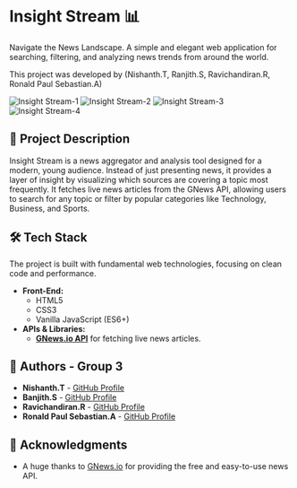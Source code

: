 # Insight Stream 📊

Navigate the News Landscape. A simple and elegant web application for searching, filtering, and analyzing news trends from around the world.

This project was developed by (Nishanth.T, Ranjith.S, Ravichandiran.R, Ronald Paul Sebastian.A)

![Insight Stream-1](https://github.com/user-attachments/assets/aae13086-abd3-41ae-a308-189dde642771)
![Insight Stream-2](https://github.com/user-attachments/assets/fa9c0bcf-eac1-4fb1-8548-fa895dd071ec)
![Insight Stream-3](https://github.com/user-attachments/assets/667b8464-dfaa-4fae-9ba9-600bb9603b19)
![Insight Stream-4](https://github.com/user-attachments/assets/32496bfa-095d-464f-b986-38cc9be58a03)

## 📜 Project Description

Insight Stream is a news aggregator and analysis tool designed for a modern, young audience. Instead of just presenting news, it provides a layer of insight by visualizing which sources are covering a topic most frequently. It fetches live news articles from the GNews API, allowing users to search for any topic or filter by popular categories like Technology, Business, and Sports.



## 🛠️ Tech Stack

The project is built with fundamental web technologies, focusing on clean code and performance.

-   **Front-End:**
    -   HTML5
    -   CSS3
    -   Vanilla JavaScript (ES6+)
-   **APIs & Libraries:**
    -   [**GNews.io API**](https://gnews.io/) for fetching live news articles.



## 👥 Authors - Group 3

-   **Nishanth.T** - [GitHub Profile](https://github.com/24uds515-arch)
-   **Banjith.S** - [GitHub Profile](https://github.com/)
-   **Ravichandiran.R** - [GitHub Profile](https://github.com/)
-   **Ronald Paul Sebastian.A** - [GitHub Profile](https://github.com/)

## 🙏 Acknowledgments

-   A huge thanks to [GNews.io](https://gnews.io) for providing the free and easy-to-use news API.
